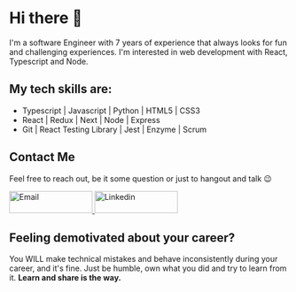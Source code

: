 # Hi there 👋
I'm a software Engineer with 7 years of experience that always looks for fun and challenging experiences. I'm interested in web development with React, Typescript and Node.

## My tech skills are:
<ul>
  <li>Typescript | Javascript | Python | HTML5 | CSS3</li>
  <li>React | Redux | Next | Node | Express</li>
  <li>Git | React Testing Library | Jest | Enzyme | Scrum</li>
</ul>

## Contact Me
<p>Feel free to reach out, be it some question or just to hangout and talk 😉</p>
<a target="_blank" href="mailto:ericmadureira.uesc@gmail.com">
  <img alt="Email" width="150" height="40" src="https://img.shields.io/badge/Gmail-D14836?style=for-the-badge&logo=gmail&logoColor=white" />
</a>
<a target="_blank" href="https://www.linkedin.com/in/eric-madureira/">
  <img alt="Linkedin" width="150" height="40" src="https://img.shields.io/badge/-LinkedIn-%230077B5?style=for-the-badge&logo=linkedin&logoColor=white" />
</a>

## Feeling demotivated about your career?
You WILL make technical mistakes and behave inconsistently during your career, and it's fine. Just be humble, own what you did and try to learn from it. <b>Learn and share is the way.</b>
